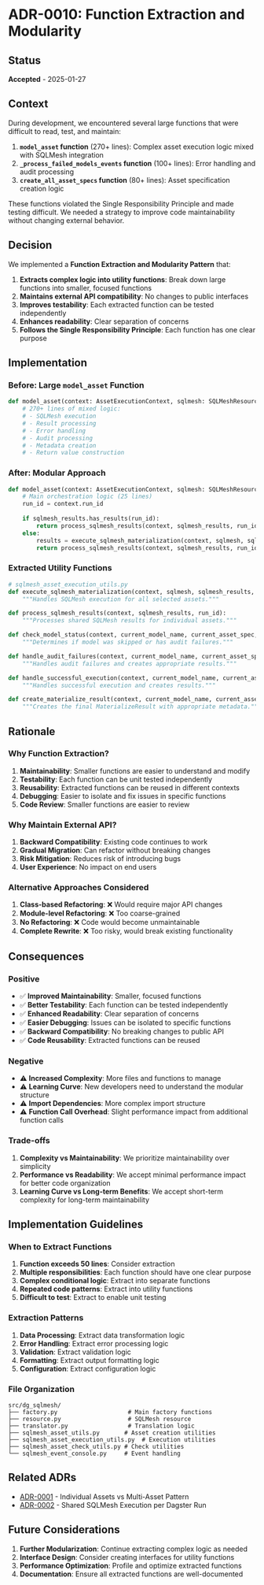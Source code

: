 # ADR-0010: Function Extraction and Modularity

## Status

**Accepted** - 2025-01-27

## Context

During development, we encountered several large functions that were difficult to read, test, and maintain:

1. **`model_asset` function** (270+ lines): Complex asset execution logic mixed with SQLMesh integration
2. **`_process_failed_models_events` function** (100+ lines): Error handling and audit processing
3. **`create_all_asset_specs` function** (80+ lines): Asset specification creation logic

These functions violated the Single Responsibility Principle and made testing difficult. We needed a strategy to improve code maintainability without changing external behavior.

## Decision

We implemented a **Function Extraction and Modularity Pattern** that:

1. **Extracts complex logic into utility functions**: Break down large functions into smaller, focused functions
2. **Maintains external API compatibility**: No changes to public interfaces
3. **Improves testability**: Each extracted function can be tested independently
4. **Enhances readability**: Clear separation of concerns
5. **Follows the Single Responsibility Principle**: Each function has one clear purpose

## Implementation

### Before: Large `model_asset` Function

```python
def model_asset(context: AssetExecutionContext, sqlmesh: SQLMeshResource):
    # 270+ lines of mixed logic:
    # - SQLMesh execution
    # - Result processing
    # - Error handling
    # - Audit processing
    # - Metadata creation
    # - Return value construction
```

### After: Modular Approach

```python
def model_asset(context: AssetExecutionContext, sqlmesh: SQLMeshResource, sqlmesh_results: SQLMeshResultsResource):
    # Main orchestration logic (25 lines)
    run_id = context.run_id
    
    if sqlmesh_results.has_results(run_id):
        return process_sqlmesh_results(context, sqlmesh_results, run_id)
    else:
        results = execute_sqlmesh_materialization(context, sqlmesh, sqlmesh_results, run_id, context.selected_asset_keys)
        return process_sqlmesh_results(context, sqlmesh_results, run_id)
```

### Extracted Utility Functions

```python
# sqlmesh_asset_execution_utils.py
def execute_sqlmesh_materialization(context, sqlmesh, sqlmesh_results, run_id, selected_asset_keys):
    """Handles SQLMesh execution for all selected assets."""

def process_sqlmesh_results(context, sqlmesh_results, run_id):
    """Processes shared SQLMesh results for individual assets."""

def check_model_status(context, current_model_name, current_asset_spec, failed_check_results, skipped_models_events):
    """Determines if model was skipped or has audit failures."""

def handle_audit_failures(context, current_model_name, current_asset_spec, current_model_checks, failed_check_results):
    """Handles audit failures and creates appropriate results."""

def handle_successful_execution(context, current_model_name, current_asset_spec, current_model_checks, evaluation_events):
    """Handles successful execution and creates results."""

def create_materialize_result(context, current_model_name, current_asset_spec, current_model_checks, model_was_skipped, model_has_audit_failures, failed_check_results, evaluation_events):
    """Creates the final MaterializeResult with appropriate metadata."""
```

## Rationale

### Why Function Extraction?

1. **Maintainability**: Smaller functions are easier to understand and modify
2. **Testability**: Each function can be unit tested independently
3. **Reusability**: Extracted functions can be reused in different contexts
4. **Debugging**: Easier to isolate and fix issues in specific functions
5. **Code Review**: Smaller functions are easier to review

### Why Maintain External API?

1. **Backward Compatibility**: Existing code continues to work
2. **Gradual Migration**: Can refactor without breaking changes
3. **Risk Mitigation**: Reduces risk of introducing bugs
4. **User Experience**: No impact on end users

### Alternative Approaches Considered

1. **Class-based Refactoring**: ❌ Would require major API changes
2. **Module-level Refactoring**: ❌ Too coarse-grained
3. **No Refactoring**: ❌ Code would become unmaintainable
4. **Complete Rewrite**: ❌ Too risky, would break existing functionality

## Consequences

### Positive

- ✅ **Improved Maintainability**: Smaller, focused functions
- ✅ **Better Testability**: Each function can be tested independently
- ✅ **Enhanced Readability**: Clear separation of concerns
- ✅ **Easier Debugging**: Issues can be isolated to specific functions
- ✅ **Backward Compatibility**: No breaking changes to public API
- ✅ **Code Reusability**: Extracted functions can be reused

### Negative

- ⚠️ **Increased Complexity**: More files and functions to manage
- ⚠️ **Learning Curve**: New developers need to understand the modular structure
- ⚠️ **Import Dependencies**: More complex import structure
- ⚠️ **Function Call Overhead**: Slight performance impact from additional function calls

### Trade-offs

1. **Complexity vs Maintainability**: We prioritize maintainability over simplicity
2. **Performance vs Readability**: We accept minimal performance impact for better code organization
3. **Learning Curve vs Long-term Benefits**: We accept short-term complexity for long-term maintainability

## Implementation Guidelines

### When to Extract Functions

1. **Function exceeds 50 lines**: Consider extraction
2. **Multiple responsibilities**: Each function should have one clear purpose
3. **Complex conditional logic**: Extract into separate functions
4. **Repeated code patterns**: Extract into utility functions
5. **Difficult to test**: Extract to enable unit testing

### Extraction Patterns

1. **Data Processing**: Extract data transformation logic
2. **Error Handling**: Extract error processing logic
3. **Validation**: Extract validation logic
4. **Formatting**: Extract output formatting logic
5. **Configuration**: Extract configuration logic

### File Organization

```
src/dg_sqlmesh/
├── factory.py                    # Main factory functions
├── resource.py                   # SQLMesh resource
├── translator.py                 # Translation logic
├── sqlmesh_asset_utils.py       # Asset creation utilities
├── sqlmesh_asset_execution_utils.py  # Execution utilities
├── sqlmesh_asset_check_utils.py # Check utilities
└── sqlmesh_event_console.py     # Event handling
```

## Related ADRs

- [ADR-0001](./0001-individual-assets-vs-multi-asset.md) - Individual Assets vs Multi-Asset Pattern
- [ADR-0002](./0002-shared-sqlmesh-execution.md) - Shared SQLMesh Execution per Dagster Run

## Future Considerations

1. **Further Modularization**: Continue extracting complex logic as needed
2. **Interface Design**: Consider creating interfaces for utility functions
3. **Performance Optimization**: Profile and optimize extracted functions
4. **Documentation**: Ensure all extracted functions are well-documented 